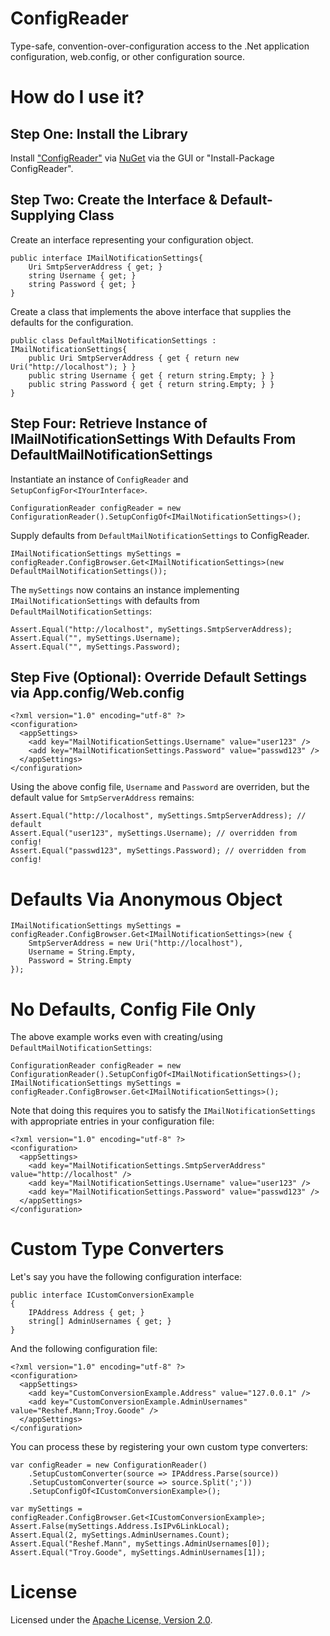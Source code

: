 # ConfigReader

Type-safe, convention-over-configuration access to the .Net application configuration, web.config, or other configuration source.

# How do I use it?

## Step One: Install the Library

Install ["ConfigReader"](http://nuget.org/List/Packages/ConfigReader) via [NuGet](http://nuget.org) via the GUI or "Install-Package ConfigReader".

## Step Two: Create the Interface & Default-Supplying Class

Create an interface representing your configuration object.

    public interface IMailNotificationSettings{
        Uri SmtpServerAddress { get; }
        string Username { get; }
        string Password { get; }
    }

Create a class that implements the above interface that supplies the defaults for the configuration.

    public class DefaultMailNotificationSettings : IMailNotificationSettings{
        public Uri SmtpServerAddress { get { return new Uri("http://localhost"); } }
        public string Username { get { return string.Empty; } }
        public string Password { get { return string.Empty; } }     
    }

## Step Four: Retrieve Instance of IMailNotificationSettings With Defaults From DefaultMailNotificationSettings

Instantiate an instance of `ConfigReader` and `SetupConfigFor<IYourInterface>`.

    ConfigurationReader configReader = new ConfigurationReader().SetupConfigOf<IMailNotificationSettings>();

Supply defaults from `DefaultMailNotificationSettings` to ConfigReader.

    IMailNotificationSettings mySettings = configReader.ConfigBrowser.Get<IMailNotificationSettings>(new DefaultMailNotificationSettings());

The `mySettings` now contains an instance implementing `IMailNotificationSettings` with defaults from `DefaultMailNotificationSettings`:

    Assert.Equal("http://localhost", mySettings.SmtpServerAddress);
    Assert.Equal("", mySettings.Username);
    Assert.Equal("", mySettings.Password);

## Step Five (Optional): Override Default Settings via App.config/Web.config

    <?xml version="1.0" encoding="utf-8" ?>
    <configuration>
      <appSettings>
        <add key="MailNotificationSettings.Username" value="user123" />
        <add key="MailNotificationSettings.Password" value="passwd123" />
      </appSettings>
    </configuration>

Using the above config file, `Username` and `Password` are overriden, but the default value for `SmtpServerAddress` remains:

    Assert.Equal("http://localhost", mySettings.SmtpServerAddress); // default
    Assert.Equal("user123", mySettings.Username); // overridden from config!
    Assert.Equal("passwd123", mySettings.Password); // overridden from config!

# Defaults Via Anonymous Object

    IMailNotificationSettings mySettings = configReader.ConfigBrowser.Get<IMailNotificationSettings>(new {
        SmtpServerAddress = new Uri("http://localhost"),
        Username = String.Empty,
        Password = String.Empty
    });

# No Defaults, Config File Only

The above example works even with creating/using `DefaultMailNotificationSettings`:

    ConfigurationReader configReader = new ConfigurationReader().SetupConfigOf<IMailNotificationSettings>();
    IMailNotificationSettings mySettings = configReader.ConfigBrowser.Get<IMailNotificationSettings>();

Note that doing this requires you to satisfy the `IMailNotificationSettings` with appropriate entries in your configuration file:

    <?xml version="1.0" encoding="utf-8" ?>
    <configuration>
      <appSettings>
        <add key="MailNotificationSettings.SmtpServerAddress" value="http://localhost" />
        <add key="MailNotificationSettings.Username" value="user123" />
        <add key="MailNotificationSettings.Password" value="passwd123" />
      </appSettings>
    </configuration>

# Custom Type Converters

Let's say you have the following configuration interface:

    public interface ICustomConversionExample
    {
        IPAddress Address { get; }
        string[] AdminUsernames { get; }
    }

And the following configuration file:

    <?xml version="1.0" encoding="utf-8" ?>
    <configuration>
      <appSettings>
        <add key="CustomConversionExample.Address" value="127.0.0.1" />
        <add key="CustomConversionExample.AdminUsernames" value="Reshef.Mann;Troy.Goode" />
      </appSettings>
    </configuration>

You can process these by registering your own custom type converters:

    var configReader = new ConfigurationReader()
        .SetupCustomConverter(source => IPAddress.Parse(source))
        .SetupCustomConverter(source => source.Split(';'))
        .SetupConfigOf<ICustomConversionExample>();
    
    var mySettings = configReader.ConfigBrowser.Get<ICustomConversionExample>;
    Assert.False(mySettings.Address.IsIPv6LinkLocal);
    Assert.Equal(2, mySettings.AdminUsernames.Count);
    Assert.Equal("Reshef.Mann", mySettings.AdminUsernames[0]);
    Assert.Equal("Troy.Goode", mySettings.AdminUsernames[1]);

# License

Licensed under the [Apache License, Version 2.0](http://www.apache.org/licenses/LICENSE-2.0.html).